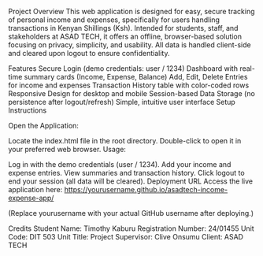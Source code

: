 Project Overview
This web application is designed for easy, secure tracking of personal income and expenses, specifically for users handling transactions in Kenyan Shillings (Ksh).
Intended for students, staff, and stakeholders at ASAD TECH, it offers an offline, browser-based solution focusing on privacy, simplicity, and usability. 
All data is handled client-side and cleared upon logout to ensure confidentiality.

Features
Secure Login (demo credentials: user / 1234)
Dashboard with real-time summary cards (Income, Expense, Balance)
Add, Edit, Delete Entries for income and expenses
Transaction History table with color-coded rows
Responsive Design for desktop and mobile
Session-based Data Storage (no persistence after logout/refresh)
Simple, intuitive user interface
Setup Instructions


Open the Application:

Locate the index.html file in the root directory.
Double-click to open it in your preferred web browser.
Usage:

Log in with the demo credentials (user / 1234).
Add your income and expense entries.
View summaries and transaction history.
Click logout to end your session (all data will be cleared).
Deployment URL
Access the live application here:
https://yourusername.github.io/asadtech-income-expense-app/

(Replace yourusername with your actual GitHub username after deploying.)

Credits
Student Name: Timothy Kaburu
Registration Number: 24/01455
Unit Code: DIT 503
Unit Title: Project
Supervisor: Clive Onsumu
Client: ASAD TECH

